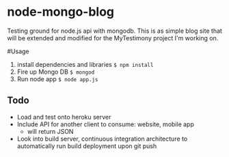 node-mongo-blog
===

Testing ground for node.js api with mongodb. This is as simple blog site that will be extended and modified for the MyTestimony project I'm working on.


#Usage

1. install dependencies and libraries `$ npm install`
2. Fire up Mongo DB `$ mongod`
3. Run node app `$ node app.js`


## Todo

* Load  and test onto heroku server
* Include API for another client to consume: website, mobile app
     * will return JSON
* Look into build server, continuous integration architecture to automatically run build deployment upon git push
